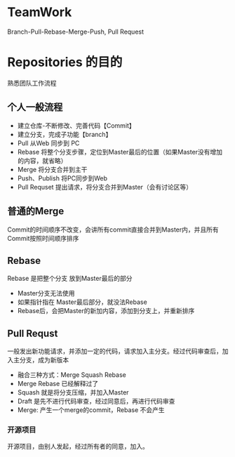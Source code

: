 # TeamWork
 Branch-Pull-Rebase-Merge-Push, Pull Request
# Repositories 的目的
熟悉团队工作流程
## 个人一般流程
- 建立仓库-不断修改、完善代码【Commit】
- 建立分支，完成子功能【branch】
- Pull 从Web 同步到 PC
- Rebase 将整个分支步骤，定位到Master最后的位置（如果Master没有增加的内容，就省略）
- Merge 将分支合并到主干
- Push、Publish 将PC同步到Web
- Pull Requset 提出请求，将分支合并到Master（会有讨论区等）

## 普通的Merge
Commit的时间顺序不改变，会讲所有commit直接合并到Master内，并且所有Commit按照时间顺序排序
## Rebase
Rebase 是把整个分支 放到Master最后的部分
- Master分支无法使用
- 如果指针指在 Master最后部分，就没法Rebase
- Rebase后，会把Master的新加内容，添加到分支上，并重新排序

## Pull Requst
一般发出新功能请求，并添加一定的代码，请求加入主分支。经过代码审查后，加入主分支，成为新版本
- 融合三种方式：Merge Squash Rebase
- Merge Rebase 已经解释过了
- Squash 就是将分支压缩，并加入Master
- Draft 是先不进行代码审查，经过同意后，再进行代码审查
- Merge: 产生一个merge的commit，Rebase 不会产生

### 开源项目
开源项目，由别人发起，经过所有者的同意，加入。
